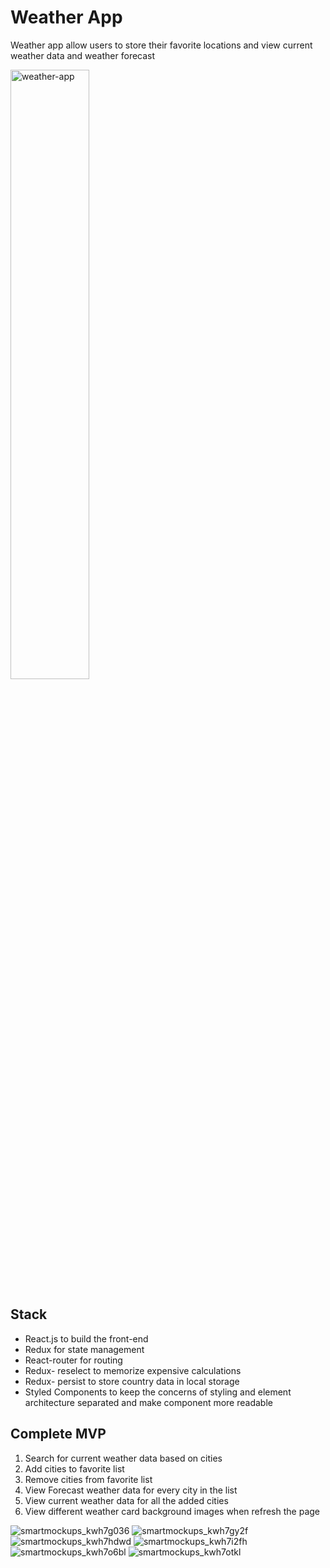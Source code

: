 # Weather App

Weather app allow users to store their favorite locations and view current weather data and weather forecast

<img src="https://user-images.githubusercontent.com/68109485/143665939-f9162896-585b-432f-9ae3-2ba19f5177b0.jpg" alt="weather-app" border="0" width="50%">


## Stack

- React.js to build the front-end
- Redux for state management 
- React-router for routing 
- Redux- reselect to memorize expensive calculations 
- Redux- persist to store country data in local storage
- Styled Components to keep the concerns of styling and element architecture separated and make component more readable

## Complete MVP
1.	Search for current weather data based on cities
2.	Add cities to favorite list
3.	Remove cities from favorite list 
4.	View Forecast weather data for every city in the list 
5.	View current weather data for all the added cities
6.	View different weather card background images when refresh the page


![smartmockups_kwh7g036](https://user-images.githubusercontent.com/68109485/143665935-78ade84c-a7e4-49c7-b3e9-fe1268cff038.jpg)
![smartmockups_kwh7gy2f](https://user-images.githubusercontent.com/68109485/143665936-2c2634ad-2d1b-41ef-a3ab-2419d185b936.jpg)
![smartmockups_kwh7hdwd](https://user-images.githubusercontent.com/68109485/143665937-e7b64dd7-add5-470f-96d9-6fce7cd9fcbe.jpg)
![smartmockups_kwh7i2fh](https://user-images.githubusercontent.com/68109485/143665938-e34dfda7-1099-4791-a168-7088697a5783.jpg)
![smartmockups_kwh7o6bl](https://user-images.githubusercontent.com/68109485/143665940-5cb1bdab-0e5e-42aa-b620-f5d58d14f2e6.jpg)
![smartmockups_kwh7otkl](https://user-images.githubusercontent.com/68109485/143665941-8fbc429e-fd1e-4e09-b604-feca856cebb1.jpg)
